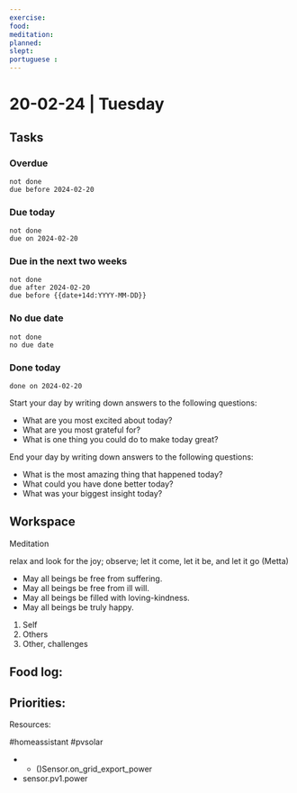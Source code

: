 ```yaml
---
exercise: 
food:
meditation:
planned:
slept:
portuguese :
---
```


# 20-02-24 | Tuesday

## Tasks
### Overdue
```tasks
not done
due before 2024-02-20
```

### Due today
```tasks
not done
due on 2024-02-20
```

### Due in the next two weeks
```tasks
not done
due after 2024-02-20
due before {{date+14d:YYYY-MM-DD}}
```

### No due date
```tasks
not done
no due date
```

### Done today
```tasks
done on 2024-02-20
```


Start your day by writing down answers to the following questions:

- What are you most excited about today? 
- What are you most grateful for? 
- What is one thing you could do to make today great?  

End your day by writing down answers to the following questions: 

- What is the most amazing thing that happened today? 
- What could you have done better today? 
- What was your biggest insight today?

## Workspace

Meditation 

relax and look for the joy; observe; let it come, let it be, and let it go
(Metta)
-   May all beings be free from suffering.
-   May all beings be free from ill will.
-   May all beings be filled with loving-kindness.
-   May all beings be truly happy.

1. Self
2. Others
3. Other, challenges

Food log:
- 

Priorities:
- 

Resources:

#homeassistant #pvsolar 

- - ()Sensor.on_grid_export_power
- sensor.pv1.power 